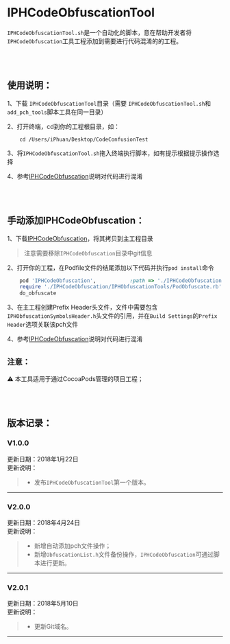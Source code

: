IPHCodeObfuscationTool
=============================================================
`IPHCodeObfuscationTool.sh`是一个自动化的脚本，意在帮助开发者将`IPHCodeObfuscation`工具工程添加到需要进行代码混淆的的工程。

<br />
<br />


使用说明：
-------------------------------------------------------------
1、下载 `IPHCodeObfuscationTool`目录（需要 `IPHCodeObfuscationTool.sh`和`add_pch_tools`脚本工具在同一目录）

2、打开终端，cd到你的工程根目录，如：

```shell
    cd /Users/iPhuan/Desktop/CodeConfusionTest
```

3、将`IPHCodeObfuscationTool.sh`拖入终端执行脚本，如有提示根据提示操作选择

4、参考[IPHCodeObfuscation](https://github.com/iPhuan/IPHCodeObfuscation.git)说明对代码进行混淆

<br />
<br />



手动添加IPHCodeObfuscation：
-------------------------------------------------------------
1、下载[IPHCodeObfuscation](https://github.com/iPhuan/IPHCodeObfuscation.git)，将其拷贝到主工程目录
>注意需要移除`IPHCodeObfuscation`目录中git信息

2、打开你的工程，在Podfile文件的结尾添加以下代码并执行`pod install`命令

```ruby
    pod 'IPHCodeObfuscation',           :path => './IPHCodeObfuscation'
    require './IPHCodeObfuscation/IPHObfuscationTools/PodObfuscate.rb'
    do_obfuscate
```

3、在主工程创建Prefix Header头文件，文件中需要包含`IPHObfuscationSymbolsHeader.h`头文件的引用，并在`Build Settings`的`Prefix Header`选项关联该pch文件

4、参考[IPHCodeObfuscation](https://github.com/iPhuan/IPHCodeObfuscation.git)说明对代码进行混淆




**`注意：`**
-------------------------------------------------------------
:warning: 本工具适用于通过CocoaPods管理的项目工程；



<br />
<br />

版本记录：
-------------------------------------------------------------
### V1.0.0
更新日期：2018年1月22日  
更新说明：  
> * 发布`IPHCodeObfuscationTool`第一个版本。  

-------------------------------------------------------------    


### V2.0.0
更新日期：2018年4月24日  
更新说明：  
> * 新增自动添加pch文件操作；
> * 新增`ObfuscationList.h`文件备份操作，`IPHCodeObfuscation`可通过脚本进行更新。

-------------------------------------------------------------  


### V2.0.1
更新日期：2018年5月10日  
更新说明：  
> * 更新Git域名。  

-------------------------------------------------------------    

